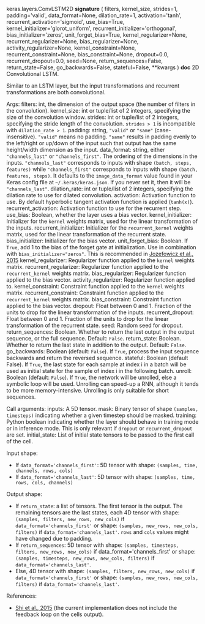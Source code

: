 keras.layers.ConvLSTM2D
__signature__
(
  filters,
  kernel_size,
  strides=1,
  padding='valid',
  data_format=None,
  dilation_rate=1,
  activation='tanh',
  recurrent_activation='sigmoid',
  use_bias=True,
  kernel_initializer='glorot_uniform',
  recurrent_initializer='orthogonal',
  bias_initializer='zeros',
  unit_forget_bias=True,
  kernel_regularizer=None,
  recurrent_regularizer=None,
  bias_regularizer=None,
  activity_regularizer=None,
  kernel_constraint=None,
  recurrent_constraint=None,
  bias_constraint=None,
  dropout=0.0,
  recurrent_dropout=0.0,
  seed=None,
  return_sequences=False,
  return_state=False,
  go_backwards=False,
  stateful=False,
  **kwargs
)
__doc__
2D Convolutional LSTM.

Similar to an LSTM layer, but the input transformations
and recurrent transformations are both convolutional.

Args:
    filters: int, the dimension of the output space (the number of filters
        in the convolution).
    kernel_size: int or tuple/list of 2 integers, specifying the size of the
        convolution window.
    strides: int or tuple/list of 2 integers, specifying the stride length
        of the convolution. `strides > 1` is incompatible with
        `dilation_rate > 1`.
    padding: string, `"valid"` or `"same"` (case-insensitive).
        `"valid"` means no padding. `"same"` results in padding evenly to
        the left/right or up/down of the input such that output has the same
        height/width dimension as the input.
    data_format: string, either `"channels_last"` or `"channels_first"`.
        The ordering of the dimensions in the inputs. `"channels_last"`
        corresponds to inputs with shape `(batch, steps, features)`
        while `"channels_first"` corresponds to inputs with shape
        `(batch, features, steps)`. It defaults to the `image_data_format`
        value found in your Keras config file at `~/.keras/keras.json`.
        If you never set it, then it will be `"channels_last"`.
    dilation_rate: int or tuple/list of 2 integers, specifying the dilation
        rate to use for dilated convolution.
    activation: Activation function to use. By default hyperbolic tangent
        activation function is applied (`tanh(x)`).
    recurrent_activation: Activation function to use for the recurrent step.
    use_bias: Boolean, whether the layer uses a bias vector.
    kernel_initializer: Initializer for the `kernel` weights matrix,
        used for the linear transformation of the inputs.
    recurrent_initializer: Initializer for the `recurrent_kernel` weights
        matrix, used for the linear transformation of the recurrent state.
    bias_initializer: Initializer for the bias vector.
    unit_forget_bias: Boolean. If `True`, add 1 to the bias of the forget
        gate at initialization.
        Use in combination with `bias_initializer="zeros"`.
        This is recommended in [Jozefowicz et al., 2015](
        http://www.jmlr.org/proceedings/papers/v37/jozefowicz15.pdf)
    kernel_regularizer: Regularizer function applied to the `kernel` weights
        matrix.
    recurrent_regularizer: Regularizer function applied to the
        `recurrent_kernel` weights matrix.
    bias_regularizer: Regularizer function applied to the bias vector.
    activity_regularizer: Regularizer function applied to.
    kernel_constraint: Constraint function applied to the `kernel` weights
        matrix.
    recurrent_constraint: Constraint function applied to the
        `recurrent_kernel` weights matrix.
    bias_constraint: Constraint function applied to the bias vector.
    dropout: Float between 0 and 1. Fraction of the units to drop for the
        linear transformation of the inputs.
    recurrent_dropout: Float between 0 and 1. Fraction of the units to drop
        for the linear transformation of the recurrent state.
    seed: Random seed for dropout.
    return_sequences: Boolean. Whether to return the last output
        in the output sequence, or the full sequence. Default: `False`.
    return_state: Boolean. Whether to return the last state in addition
        to the output. Default: `False`.
    go_backwards: Boolean (default: `False`).
        If `True`, process the input sequence backwards and return the
        reversed sequence.
    stateful: Boolean (default False). If `True`, the last state
        for each sample at index i in a batch will be used as initial
        state for the sample of index i in the following batch.
    unroll: Boolean (default: `False`).
        If `True`, the network will be unrolled,
        else a symbolic loop will be used.
        Unrolling can speed-up a RNN,
        although it tends to be more memory-intensive.
        Unrolling is only suitable for short sequences.


Call arguments:
    inputs: A 5D tensor.
    mask: Binary tensor of shape `(samples, timesteps)` indicating whether a
        given timestep should be masked.
    training: Python boolean indicating whether the layer should behave in
        training mode or in inference mode.
        This is only relevant if `dropout` or `recurrent_dropout` are set.
    initial_state: List of initial state tensors to be passed to the first
        call of the cell.

Input shape:

- If `data_format='channels_first'`:
    5D tensor with shape: `(samples, time, channels, rows, cols)`
- If `data_format='channels_last'`:
    5D tensor with shape: `(samples, time, rows, cols, channels)`

Output shape:

- If `return_state`: a list of tensors. The first tensor is the output.
    The remaining tensors are the last states,
    each 4D tensor with shape: `(samples, filters, new_rows, new_cols)` if
    `data_format='channels_first'`
    or shape: `(samples, new_rows, new_cols, filters)` if
    `data_format='channels_last'`. `rows` and `cols` values might have
    changed due to padding.
- If `return_sequences`: 5D tensor with shape: `(samples, timesteps,
    filters, new_rows, new_cols)` if data_format='channels_first'
    or shape: `(samples, timesteps, new_rows, new_cols, filters)` if
    `data_format='channels_last'`.
- Else, 4D tensor with shape: `(samples, filters, new_rows, new_cols)` if
    `data_format='channels_first'`
    or shape: `(samples, new_rows, new_cols, filters)` if
    `data_format='channels_last'`.

References:

- [Shi et al., 2015](http://arxiv.org/abs/1506.04214v1)
    (the current implementation does not include the feedback loop on the
    cells output).
